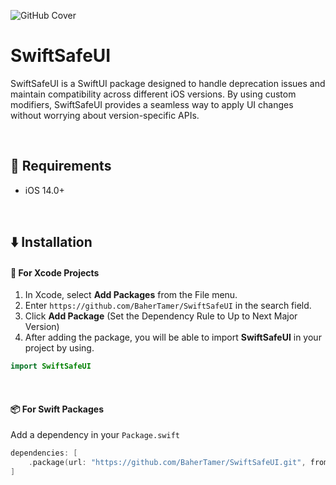 ![GitHub Cover](https://github.com/BaherTamer/SwiftSafeUI/assets/99125691/5d634f97-8819-4d79-94ac-403447107218)

# SwiftSafeUI
SwiftSafeUI is a SwiftUI package designed to handle deprecation issues and maintain compatibility across different iOS versions. By using custom modifiers, SwiftSafeUI provides a seamless way to apply UI changes without worrying about version-specific APIs.

<br/>

## 📝 Requirements
- iOS 14.0+

<br/>

## ⬇️ Installation
#### 🔨 For Xcode Projects
1. In Xcode, select **Add Packages** from the File menu.
2. Enter `https://github.com/BaherTamer/SwiftSafeUI` in the search field.
3. Click **Add Package** (Set the Dependency Rule to Up to Next Major Version)
4. After adding the package, you will be able to import **SwiftSafeUI** in your project by using.

``` swift
import SwiftSafeUI
```

<br/>

#### 📦 For Swift Packages
Add a dependency in your `Package.swift`

``` swift
dependencies: [
    .package(url: "https://github.com/BaherTamer/SwiftSafeUI.git", from: "1.0.0")
]
```
